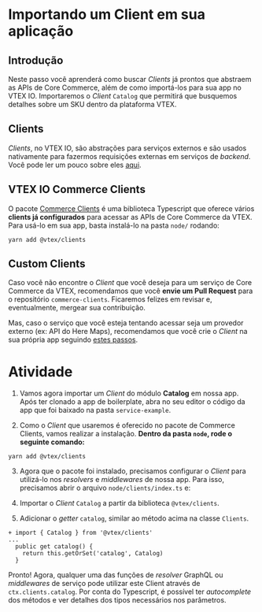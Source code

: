 # Importando um Client em sua aplicação

## Introdução

Neste passo você aprenderá como buscar _Clients_ já prontos que abstraem as APIs de Core Commerce, além de como importá-los para sua app no VTEX IO. Importaremos o _Client_ `Catalog` que permitirá que busquemos detalhes sobre um SKU dentro da plataforma VTEX.

## Clients

*Clients*, no VTEX IO, são abstrações para serviços externos e são usados nativamente para fazermos requisições externas em serviços de _backend_. Você pode ler um pouco sobre eles [aqui](https://www.notion.so/How-to-use-and-create-Clients-on-VTEX-IO-1dbd20c928c642d0ba059d5efbe7874b).

## VTEX IO Commerce Clients

O pacote [Commerce Clients](https://github.com/vtex/commerce-io-clients/blob/master/src/clients/catalog.ts) é uma biblioteca Typescript que oferece vários **clients já configurados** para acessar as APIs de Core Commerce da VTEX. Para usá-lo em sua app, basta instalá-lo na pasta `node/` rodando: 

`yarn add @vtex/clients`

## Custom Clients

Caso você não encontre o _Client_ que você deseja para um serviço de Core Commerce da VTEX, recomendamos que você **envie um Pull Request** para o repositório `commerce-clients`. Ficaremos felizes em revisar e, eventualmente, mergear sua contribuição.

Mas, caso o serviço que você esteja tentando acessar seja um provedor externo (ex: API do Here Maps), recomendamos que você crie o _Client_ na sua própria app seguindo [estes passos](https://www.notion.so/How-to-use-and-create-Clients-on-VTEX-IO-1dbd20c928c642d0ba059d5efbe7874b).

# Atividade

1. Vamos agora importar um _Client_ do módulo **Catalog** em nossa app. Após ter clonado a app de boilerplate, abra no seu editor o código da app que foi baixado na pasta `service-example`.

2. Como o _Client_ que usaremos é oferecido no pacote de Commerce Clients, vamos realizar a instalação. **Dentro da pasta `node`, rode o seguinte comando:**

`yarn add @vtex/clients`

3. Agora que o pacote foi instalado, precisamos configurar o _Client_ para utilizá-lo nos _resolvers_  e _middlewares_ de nossa app. Para isso, precisamos abrir o arquivo `node/clients/index.ts` e:

  1. Importar o _Client_ `Catalog` a partir da biblioteca `@vtex/clients`.
  2. Adicionar o _getter_ `catalog`, similar ao método acima na classe `Clients`.

  ```
  + import { Catalog } from '@vtex/clients'
  ...
    public get catalog() {
      return this.getOrSet('catalog', Catalog)
    }
  ```

Pronto! Agora, qualquer uma das funções de _resolver_ GraphQL ou _middlewares_ de serviço pode utilizar este Client através de `ctx.clients.catalog`. Por conta do Typescript, é possível ter _autocomplete_ dos métodos e ver detalhes dos tipos necessários nos parâmetros.

